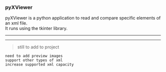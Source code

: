 ### pyXViewer

pyXViewer is a python application to read and compare specific elements of an xml file.  
It runs using the tkinter library.  

----
----

>still to add to project
```
need to add preview images
support other types of xml
increase supported xml capacity
```
>
